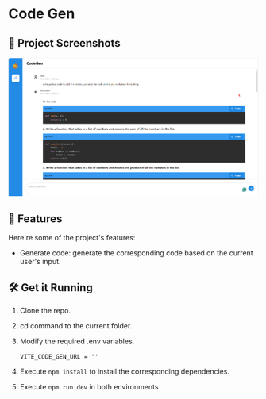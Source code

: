 # Code Gen

## 📸 Project Screenshots

![project-screenshot](../../../assets/img/codegen_react.png)

## 🧐 Features

Here're some of the project's features:

- Generate code: generate the corresponding code based on the current user's input.

## 🛠️ Get it Running

1. Clone the repo.

2. cd command to the current folder.

3. Modify the required .env variables.
   ```
   VITE_CODE_GEN_URL = ''
   ```
4. Execute `npm install` to install the corresponding dependencies.

5. Execute `npm run dev` in both environments
